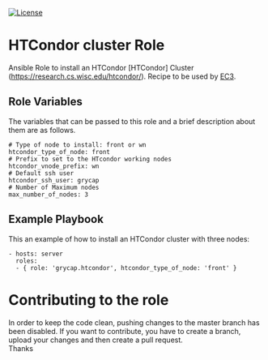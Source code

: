 [![License](https://img.shields.io/badge/license-Apache%202-blue.svg)](https://www.apache.org/licenses/LICENSE-2.0)


HTCondor cluster Role
======================

Ansible Role to install an HTCondor [HTCondor] Cluster (https://research.cs.wisc.edu/htcondor/).
Recipe to be used by [EC3](http://servproject.i3m.upv.es/ec3/).

Role Variables
--------------

The variables that can be passed to this role and a brief description about them are as follows.
```
# Type of node to install: front or wn
htcondor_type_of_node: front
# Prefix to set to the HTcondor working nodes
htcondor_vnode_prefix: wn
# Default ssh user
htcondor_ssh_user: grycap
# Number of Maximum nodes
max_number_of_nodes: 3
```

Example Playbook
----------------

This an example of how to install an HTCondor cluster with three nodes:
```
- hosts: server
  roles:
  - { role: 'grycap.htcondor', htcondor_type_of_node: 'front' }
```
Contributing to the role
========================
In order to keep the code clean, pushing changes to the master branch has been disabled. If you want to contribute, you have to create a branch, upload your changes and then create a pull request.  
Thanks
